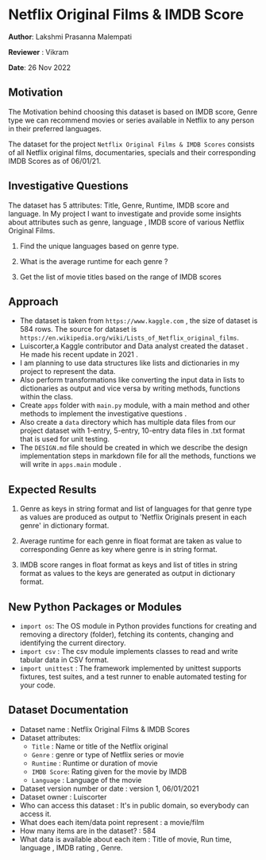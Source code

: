 # Netflix Original Films & IMDB Score

**Author**: Lakshmi Prasanna Malempati 

**Reviewer** : Vikram

**Date**: 26 Nov 2022

## Motivation 
  The Motivation behind choosing this dataset is based on IMDB score, Genre type we can recommend movies or series available in Netflix to any person in their preferred languages.  

The dataset for the project `Netflix Original Films & IMDB Scores` consists of all Netflix original films, documentaries, specials and their corresponding IMDB Scores as of 06/01/21.

## Investigative Questions 
The dataset has 5 attributes: Title, Genre, Runtime, IMDB score and language. In My project I want to investigate and provide some insights about attributes such as genre, language , IMDB score of various Netflix Original Films.

1. Find the unique languages based on genre type.  

2. What is the average runtime for each genre ?  

3. Get the list of movie titles based on the range of IMDB scores 

## Approach 

* The dataset is taken from `https://www.kaggle.com` , the size of dataset is 584 rows. The source for dataset is `https://en.wikipedia.org/wiki/Lists_of_Netflix_original_films`.
* Luiscorter,a Kaggle contributor and Data analyst created the dataset . He made his recent update in 2021 .
* I am planning to use data structures like lists and dictionaries in my project to represent the data.
* Also perform transformations like converting the input data in lists to dictionaries as output and vice versa by writing methods, functions within the class.
* Create `apps` folder with `main.py` module, with a main method and other methods to implement the investigative questions .
* Also create a `data` directory which has multiple data files from our project dataset with 1-entry, 5-entry, 10-entry data files in .txt format that is used for unit testing.
* The `DESIGN.md` file should be created in which we describe the design implementation steps in markdown file for all the methods, functions we will write in `apps.main` module .

## Expected Results 

1. Genre as keys in string format and list of languages for that genre type as values are produced as output to 'Netflix Originals present in each genre' in dictionary format.

2. Average runtime for each genre in float format are taken as value to corresponding Genre as key where genre is in string format.

3. IMDB score ranges in float format as keys and list of titles in string format as values to the keys are generated as output in dictionary format.

## New Python Packages or Modules 

* `import os`: The OS module in Python provides functions for creating and removing a directory (folder), fetching its contents, changing and identifying the current directory.
* `import csv` : The csv module implements classes to read and write tabular data in CSV format.
* `import unittest` : The framework implemented by unittest supports fixtures, test suites, and a test runner to enable automated testing for your code.

## Dataset Documentation

* Dataset name : Netflix Original Films & IMDB Scores
* Dataset attributes:
  * `Title` : Name or title of the Netflix original
  * `Genre` : genre or type of Netflix series or movie
  * `Runtime` : Runtime or duration of movie
  * `IMDB Score`: Rating given for the movie by IMDB
  * `Language` : Language of the movie 
* Dataset version number or date : version 1, 06/01/2021
* Dataset owner : Luiscorter
* Who can access this dataset : It's in public domain, so everybody can access it.
* What does each item/data point represent : a movie/film
* How many items are in the dataset? : 584
* What data is available about each item : Title of movie, Run time, language , IMDB rating , Genre.
 
